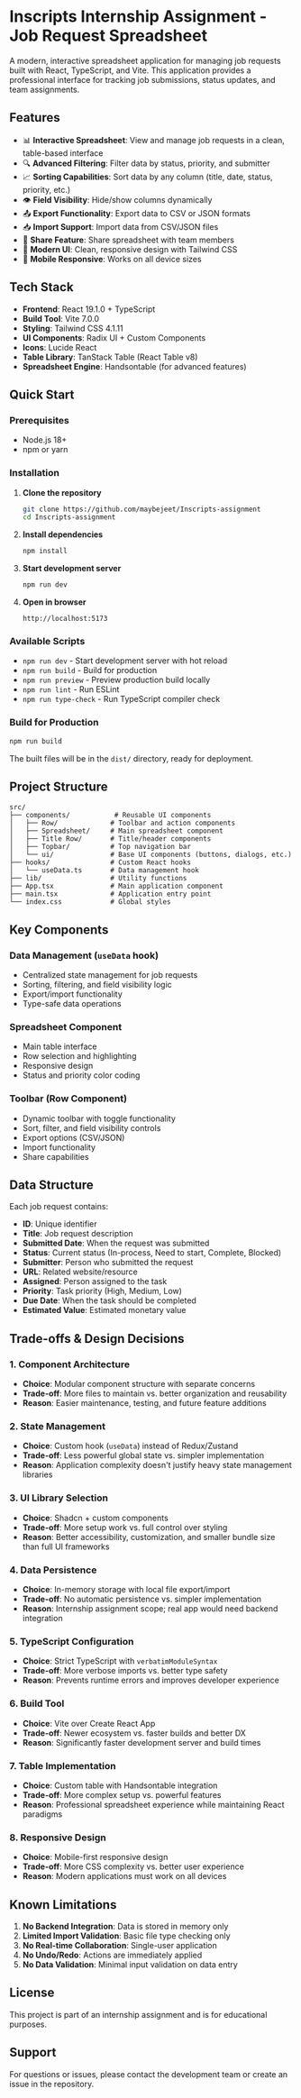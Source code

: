 # Inscripts Internship Assignment - Job Request Spreadsheet

A modern, interactive spreadsheet application for managing job requests built with React, TypeScript, and Vite. This application provides a professional interface for tracking job submissions, status updates, and team assignments.

## Features

- 📊 **Interactive Spreadsheet**: View and manage job requests in a clean, table-based interface
- 🔍 **Advanced Filtering**: Filter data by status, priority, and submitter
- 📈 **Sorting Capabilities**: Sort data by any column (title, date, status, priority, etc.)
- 👁️ **Field Visibility**: Hide/show columns dynamically
- 📤 **Export Functionality**: Export data to CSV or JSON formats
- 📥 **Import Support**: Import data from CSV/JSON files
- 🔗 **Share Feature**: Share spreadsheet with team members
- 🎨 **Modern UI**: Clean, responsive design with Tailwind CSS
- 📱 **Mobile Responsive**: Works on all device sizes

## Tech Stack

- **Frontend**: React 19.1.0 + TypeScript
- **Build Tool**: Vite 7.0.0
- **Styling**: Tailwind CSS 4.1.11
- **UI Components**: Radix UI + Custom Components
- **Icons**: Lucide React
- **Table Library**: TanStack Table (React Table v8)
- **Spreadsheet Engine**: Handsontable (for advanced features)

## Quick Start

### Prerequisites

- Node.js 18+ 
- npm or yarn

### Installation

1. **Clone the repository**
   ```bash
   git clone https://github.com/maybejeet/Inscripts-assignment
   cd Inscripts-assignment
   ```

2. **Install dependencies**
   ```bash
   npm install
   ```

3. **Start development server**
   ```bash
   npm run dev
   ```

4. **Open in browser**
   ```
   http://localhost:5173
   ```

### Available Scripts

- `npm run dev` - Start development server with hot reload
- `npm run build` - Build for production
- `npm run preview` - Preview production build locally
- `npm run lint` - Run ESLint
- `npm run type-check` - Run TypeScript compiler check

### Build for Production

```bash
npm run build
```

The built files will be in the `dist/` directory, ready for deployment.

## Project Structure

```
src/
├── components/           # Reusable UI components
│   ├── Row/             # Toolbar and action components
│   ├── Spreadsheet/     # Main spreadsheet component
│   ├── Title Row/       # Title/header components
│   ├── Topbar/          # Top navigation bar
│   └── ui/              # Base UI components (buttons, dialogs, etc.)
├── hooks/               # Custom React hooks
│   └── useData.ts       # Data management hook
├── lib/                 # Utility functions
├── App.tsx              # Main application component
├── main.tsx             # Application entry point
└── index.css            # Global styles
```

## Key Components

### Data Management (`useData` hook)
- Centralized state management for job requests
- Sorting, filtering, and field visibility logic
- Export/import functionality
- Type-safe data operations

### Spreadsheet Component
- Main table interface
- Row selection and highlighting
- Responsive design
- Status and priority color coding

### Toolbar (Row Component)
- Dynamic toolbar with toggle functionality
- Sort, filter, and field visibility controls
- Export options (CSV/JSON)
- Import functionality
- Share capabilities

## Data Structure

Each job request contains:
- **ID**: Unique identifier
- **Title**: Job request description
- **Submitted Date**: When the request was submitted
- **Status**: Current status (In-process, Need to start, Complete, Blocked)
- **Submitter**: Person who submitted the request
- **URL**: Related website/resource
- **Assigned**: Person assigned to the task
- **Priority**: Task priority (High, Medium, Low)
- **Due Date**: When the task should be completed
- **Estimated Value**: Estimated monetary value

## Trade-offs & Design Decisions

### 1. **Component Architecture**
- **Choice**: Modular component structure with separate concerns
- **Trade-off**: More files to maintain vs. better organization and reusability
- **Reason**: Easier maintenance, testing, and future feature additions

### 2. **State Management**
- **Choice**: Custom hook (`useData`) instead of Redux/Zustand
- **Trade-off**: Less powerful global state vs. simpler implementation
- **Reason**: Application complexity doesn't justify heavy state management libraries

### 3. **UI Library Selection**
- **Choice**: Shadcn + custom components
- **Trade-off**: More setup work vs. full control over styling
- **Reason**: Better accessibility, customization, and smaller bundle size than full UI frameworks

### 4. **Data Persistence**
- **Choice**: In-memory storage with local file export/import
- **Trade-off**: No automatic persistence vs. simpler implementation
- **Reason**: Internship assignment scope; real app would need backend integration

### 5. **TypeScript Configuration**
- **Choice**: Strict TypeScript with `verbatimModuleSyntax`
- **Trade-off**: More verbose imports vs. better type safety
- **Reason**: Prevents runtime errors and improves developer experience

### 6. **Build Tool**
- **Choice**: Vite over Create React App
- **Trade-off**: Newer ecosystem vs. faster builds and better DX
- **Reason**: Significantly faster development server and build times

### 7. **Table Implementation**
- **Choice**: Custom table with Handsontable integration
- **Trade-off**: More complex setup vs. powerful features
- **Reason**: Professional spreadsheet experience while maintaining React paradigms

### 8. **Responsive Design**
- **Choice**: Mobile-first responsive design
- **Trade-off**: More CSS complexity vs. better user experience
- **Reason**: Modern applications must work on all devices

## Known Limitations

1. **No Backend Integration**: Data is stored in memory only
2. **Limited Import Validation**: Basic file type checking only
3. **No Real-time Collaboration**: Single-user application
4. **No Undo/Redo**: Actions are immediately applied
5. **No Data Validation**: Minimal input validation on data entry


## License

This project is part of an internship assignment and is for educational purposes.

## Support

For questions or issues, please contact the development team or create an issue in the repository.

